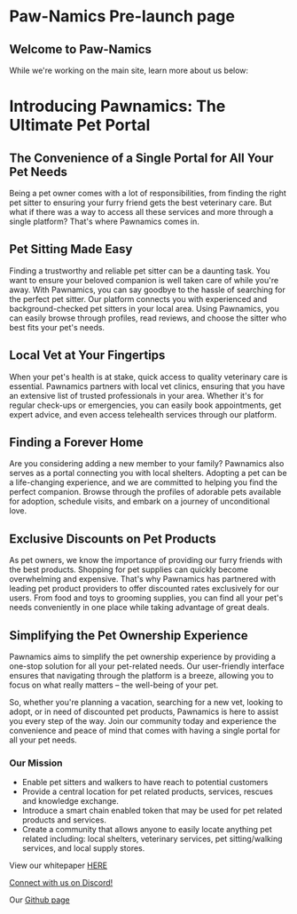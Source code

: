 # Paw-Namics Pre-launch page

## Welcome to Paw-Namics

While we're working on the main site, learn more about us below:

# Introducing Pawnamics: The Ultimate Pet Portal

## The Convenience of a Single Portal for All Your Pet Needs

Being a pet owner comes with a lot of responsibilities, from finding the right pet sitter to ensuring your furry friend gets the best veterinary care. But what if there was a way to access all these services and more through a single platform? That's where Pawnamics comes in.

## Pet Sitting Made Easy

Finding a trustworthy and reliable pet sitter can be a daunting task. You want to ensure your beloved companion is well taken care of while you're away. With Pawnamics, you can say goodbye to the hassle of searching for the perfect pet sitter. Our platform connects you with experienced and background-checked pet sitters in your local area. Using Pawnamics, you can easily browse through profiles, read reviews, and choose the sitter who best fits your pet's needs.

## Local Vet at Your Fingertips

When your pet's health is at stake, quick access to quality veterinary care is essential. Pawnamics partners with local vet clinics, ensuring that you have an extensive list of trusted professionals in your area. Whether it's for regular check-ups or emergencies, you can easily book appointments, get expert advice, and even access telehealth services through our platform.

## Finding a Forever Home

Are you considering adding a new member to your family? Pawnamics also serves as a portal connecting you with local shelters. Adopting a pet can be a life-changing experience, and we are committed to helping you find the perfect companion. Browse through the profiles of adorable pets available for adoption, schedule visits, and embark on a journey of unconditional love.

## Exclusive Discounts on Pet Products

As pet owners, we know the importance of providing our furry friends with the best products. Shopping for pet supplies can quickly become overwhelming and expensive. That's why Pawnamics has partnered with leading pet product providers to offer discounted rates exclusively for our users. From food and toys to grooming supplies, you can find all your pet's needs conveniently in one place while taking advantage of great deals.

## Simplifying the Pet Ownership Experience

Pawnamics aims to simplify the pet ownership experience by providing a one-stop solution for all your pet-related needs. Our user-friendly interface ensures that navigating through the platform is a breeze, allowing you to focus on what really matters – the well-being of your pet.

So, whether you're planning a vacation, searching for a new vet, looking to adopt, or in need of discounted pet products, Pawnamics is here to assist you every step of the way. Join our community today and experience the convenience and peace of mind that comes with having a single portal for all your pet needs.


### Our Mission
- Enable pet sitters and walkers to have reach to potential customers
- Provide a central location for pet related products, services, rescues and knowledge exchange.
- Introduce a smart chain enabled token that may be used for pet related products and services.
- Create a community that allows anyone to easily locate anything pet related including: local shelters, veterinary services, pet sitting/walking services, and local supply stores.


View our whitepaper [HERE](https://docs.google.com/document/d/1lPIy9XMovYG83nFgpgtVB3zYDsVcbsexustqTSnBOGw/edit)

[Connect with us on Discord!](https://discord.gg/hvt4VjHcfH)

Our [Github page](https://github.com/PawList)
